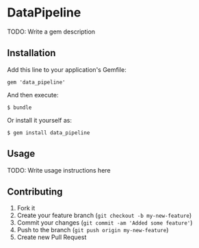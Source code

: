 # DataPipeline

TODO: Write a gem description

## Installation

Add this line to your application's Gemfile:

    gem 'data_pipeline'

And then execute:

    $ bundle

Or install it yourself as:

    $ gem install data_pipeline

## Usage

TODO: Write usage instructions here

## Contributing

1. Fork it
2. Create your feature branch (`git checkout -b my-new-feature`)
3. Commit your changes (`git commit -am 'Added some feature'`)
4. Push to the branch (`git push origin my-new-feature`)
5. Create new Pull Request
